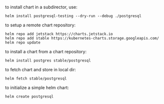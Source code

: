 
to install chart in a subdirector, use:
```
helm install postgresql-testing --dry-run --debug ./postgresql
```

to setup a remote chart repository:
```
helm repo add jetstack https://charts.jetstack.io
helm repo add stable https://kubernetes-charts.storage.googleapis.com/
helm repo update
```

to install a chart from a  chart repository:
```
helm install postgres stable/postgresql
```

to fetch chart and store in local dir:
```
helm fetch stable/postgresql
```

to initialize a simple helm chart:
```
helm create postgresql
```
